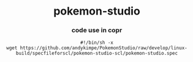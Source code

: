 <p><h1><center>pokemon-studio</center></h1></p>
<p><h3><center>code use in copr</center></h3></p>
<p><center><code>#!/bin/sh -x
wget https://github.com/andykimpe/PokemonStudio/raw/develop/linux-build/specfileforscl/pokemon-studio-scl/pokemon-studio.spec</code></center></p>
